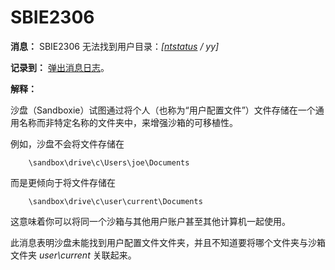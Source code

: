 # SBIE2306

**消息：** SBIE2306 无法找到用户目录：_[[ntstatus](NtStatusCodes.md) / yy]_

**记录到：** [弹出消息日志](PopupMessageLog.md)。

**解释：**

沙盘（Sandboxie）试图通过将个人（也称为“用户配置文件”）文件存储在一个通用名称而非特定名称的文件夹中，来增强沙箱的可移植性。

例如，沙盘不会将文件存储在
```
	\sandbox\drive\c\Users\joe\Documents
```

而是更倾向于将文件存储在
```
	\sandbox\drive\c\user\current\Documents
```

这意味着你可以将同一个沙箱与其他用户账户甚至其他计算机一起使用。

此消息表明沙盘未能找到用户配置文件文件夹，并且不知道要将哪个文件夹与沙箱文件夹 _user\current_ 关联起来。
